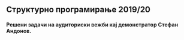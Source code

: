 ## Структурно програмирање 2019/20
#### Решени задачи на аудиториски вежби кај демонстратор Стефан Андонов. 

